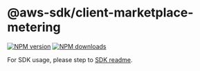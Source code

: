 # @aws-sdk/client-marketplace-metering

[![NPM version](https://img.shields.io/npm/v/@aws-sdk/client-marketplace-metering/beta.svg)](https://www.npmjs.com/package/@aws-sdk/client-marketplace-metering)
[![NPM downloads](https://img.shields.io/npm/dm/@aws-sdk/client-marketplace-metering.svg)](https://www.npmjs.com/package/@aws-sdk/client-marketplace-metering)

For SDK usage, please step to [SDK readme](https://github.com/aws/aws-sdk-js-v3).
